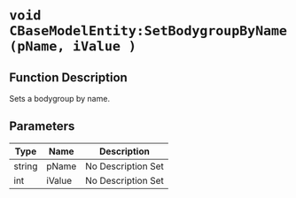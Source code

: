 # `void CBaseModelEntity:SetBodygroupByName(pName, iValue )`
## Function Description
Sets a bodygroup by name.
## Parameters
Type|Name|Description
--|--|--
string|pName|No Description Set
int|iValue|No Description Set
